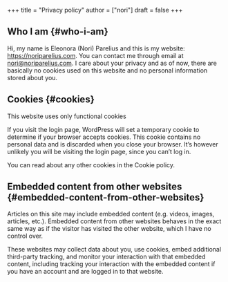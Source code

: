 +++
title = "Privacy policy"
author = ["nori"]
draft = false
+++

## Who I am {#who-i-am}

Hi, my name is Eleonora (Nori) Parelius and this is my website: <https://noriparelius.com>. You can contact me through email at nori@noriparelius.com. I care about your privacy and as of now, there are basically no cookies used on this website and no personal information stored about you.


## Cookies {#cookies}

This website uses only functional cookies

If you visit the login page, WordPress will set a temporary cookie to determine if your browser accepts cookies. This cookie contains no personal data and is discarded when you close your browser. It’s however unlikely you will be visiting the login page, since you can’t log in.

You can read about any other cookies in the Cookie policy.


## Embedded content from other websites {#embedded-content-from-other-websites}

Articles on this site may include embedded content (e.g. videos, images, articles, etc.). Embedded content from other websites behaves in the exact same way as if the visitor has visited the other website, which I have no control over.

These websites may collect data about you, use cookies, embed additional third-party tracking, and monitor your interaction with that embedded content, including tracking your interaction with the embedded content if you have an account and are logged in to that website.
